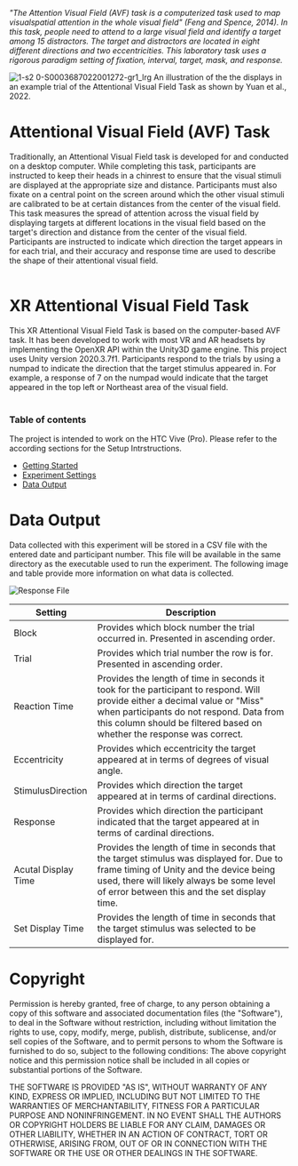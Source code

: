 <i>"The Attention Visual Field (AVF) task is a computerized task used to map visualspatial attention in the whole visual field" (Feng and Spence, 2014). 
In this task, people need to attend to a large visual field and identify a target among 15 distractors. The target and distractors are located in eight different 
directions and two eccentricities. This laboratory task uses a rigorous paradigm setting of fixation, interval, target, mask, and response.</i>

![1-s2 0-S0003687022001272-gr1_lrg](https://user-images.githubusercontent.com/105318271/193877517-d1339ffb-e356-497a-8121-3ec1c17871a9.jpg) An illustration of the the displays in an example trial of the Attentional Visual Field Task as shown by Yuan et al., 2022. 

# Attentional Visual Field (AVF) Task

Traditionally, an Attentional Visual Field task is developed for and conducted on a desktop computer. While completing this task, participants are instructed to keep their heads in a chinrest to ensure that the visual stimuli are displayed at the appropriate size and distance. Participants must also fixate on a central point on the screen around which the other visual stimuli are calibrated to be at certain distances from the center of the visual field. This task measures the spread of attention across the visual field by displaying targets at different locations in the visual field based on the target's direction and distance from the center of the visual field. Participants are instructed to indicate which direction the target appears in for each trial, and their accuracy and response time are used to describe the shape of their attentional visual field.
<br>
<br>
# XR Attentional Visual Field Task

This XR Attentional Visual Field Task is based on the computer-based AVF task. It has been developed to work with most VR and AR headsets by implementing the OpenXR API within the Unity3D game engine. This project uses Unity version 2020.3.7f1. Participants respond to the trials by using a numpad to indicate the direction that the target stimulus appeared in. For example, a response of 7 on the numpad would indicate that the target appeared in the top left or Northeast area of the visual field.
<br>
<br>

### Table of contents

The project is intended to work on the HTC Vive (Pro). Please refer to the according sections for the Setup Intrstructions.

- [Getting Started](https://github.com/Applied-Cognition-and-Safety-Lab/XR-Attentional-Visual-Field-Task/blob/main/Getting%20Started.md)
- [Experiment Settings](https://github.com/Applied-Cognition-and-Safety-Lab/XR-Attentional-Visual-Field-Task/blob/main/ExperimentSettings.md)
- [Data Output](https://github.com/Applied-Cognition-and-Safety-Lab/XR-Attentional-Visual-Field-Task/blob/main/DataOutput.md)

# Data Output
Data collected with this experiment will be stored in a CSV file with the entered date and participant number. This file will be available in the same directory as the executable used to run the experiment. The following image and table provide more information on what data is collected.

![Response File](https://user-images.githubusercontent.com/105318271/177618335-23054912-c553-4d07-8872-c1fb93b08f4e.png)

Setting | Description
------------ | -------------
Block | Provides which block number the trial occurred in. Presented in ascending order.
Trial | Provides which trial number the row is for. Presented in ascending order.
Reaction Time | Provides the length of time in seconds it took for the participant to respond. Will provide either a decimal value or "Miss" when participants do not respond. Data from this column should be filtered based on whether the response was correct.
Eccentricity | Provides which eccentricity the target appeared at in terms of degrees of visual angle.
StimulusDirection | Provides which direction the target appeared at in terms of cardinal directions.
Response | Provides which direction the participant indicated that the target appeared at in terms of cardinal directions.
Acutal Display Time | Provides the length of time in seconds that the target stimulus was displayed for. Due to frame timing of Unity and the device being used, there will likely always be some level of error between this and the set display time.
Set Display Time | Provides the length of time in seconds that the target stimulus was selected to be displayed for.

# Copyright

Permission is hereby granted, free of charge, to any person obtaining a copy of this software and associated documentation files (the "Software"), 
to deal in the Software without restriction, including without limitation the rights to use, copy, modify, merge, publish, distribute, sublicense, 
and/or sell copies of the Software, and to permit persons to whom the Software is furnished to do so, subject to the following conditions: 
The above copyright notice and this permission notice shall be included in all copies or substantial portions of the Software.

THE SOFTWARE IS PROVIDED "AS IS", WITHOUT WARRANTY OF ANY KIND, EXPRESS OR IMPLIED, INCLUDING BUT NOT LIMITED TO THE WARRANTIES OF MERCHANTABILITY, 
FITNESS FOR A PARTICULAR PURPOSE AND NONINFRINGEMENT. IN NO EVENT SHALL THE AUTHORS OR COPYRIGHT HOLDERS BE LIABLE FOR ANY CLAIM, DAMAGES OR OTHER LIABILITY, 
WHETHER IN AN ACTION OF CONTRACT, TORT OR OTHERWISE, ARISING FROM, OUT OF OR IN CONNECTION WITH THE SOFTWARE OR THE USE OR OTHER DEALINGS IN THE SOFTWARE.
